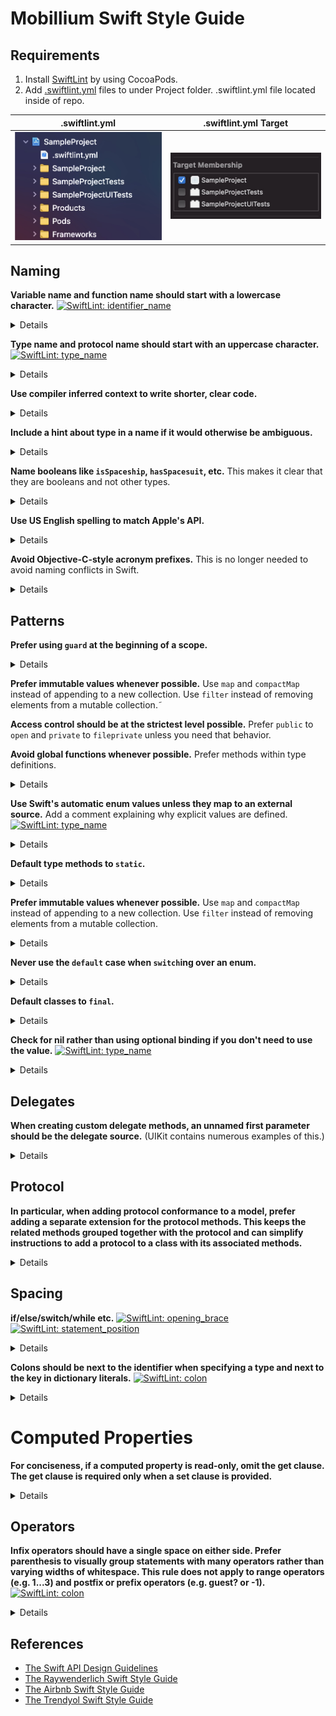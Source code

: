 # Mobillium Swift Style Guide

## Requirements

1. Install [SwiftLint](https://realm.github.io/SwiftLint/) by using CocoaPods.
2. Add [.swiftlint.yml](https://github.com/mobillium/iOS-Guidelines/blob/master/.swiftlint.yml) files to under Project folder. .swiftlint.yml file located inside of repo.

.swiftlint.yml             |  .swiftlint.yml Target
:-------------------------:|:-------------------------:
![SwiftLint](/images/swiftlint.jpg) | ![SwiftLint-Target](/images/swiftlinttarget.jpg)

## Naming

**Variable name and function name should start with a lowercase character.** [![SwiftLint: identifier_name](https://img.shields.io/badge/SwiftLint-identifier_name-007A87.svg)](https://realm.github.io/SwiftLint/identifier_name.html)

<details>

**Preferred**:
```swift˜
var abc = true
func abc() {}
```

**Not Preferred**:
```swift
var Abc = true
func Abc() {}
```

</details>

**Type name and protocol name should start with an uppercase character.** [![SwiftLint: type_name](https://img.shields.io/badge/SwiftLint-type_name-007A87.svg)](https://realm.github.io/SwiftLint/type_name.html)

<details>

**Preferred**:
```swift
class Abc {}
protocol Abc {}
```

**Not Preferred**:
```swift
class abc {}
protocol abc {}
```

</details>

**Use compiler inferred context to write shorter, clear code.**

<details>

**Preferred**:
```swift
let selector = #selector(viewDidLoad)
view.backgroundColor = .red
let toView = context.view(forKey: .to)
let view = UIView(frame: .zero)
```

**Not Preferred**:
```swift
let selector = #selector(ViewController.viewDidLoad)
view.backgroundColor = UIColor.red
let toView = context.view(forKey: UITransitionContextViewKey.to)
let view = UIView(frame: CGRect.zero)
```

</details>

**Include a hint about type in a name if it would otherwise be ambiguous.**

<details>

 **Preferred**:
 ```swift
 @IBOutlet private weak var nameTextField: UITextField!
 @IBOutlet private weak var confirmButton: UITextField!
 let titleText: String
 let cancelButton: UIButton
 ```

 **Not Preferred**:
 ```swift
 @IBOutlet private weak var name: UITextField!
 @IBOutlet private weak var confirm: UITextField!
 let title: String
 let cancel: UIButton
 ```

 </details>

**Name booleans like `isSpaceship`, `hasSpacesuit`, etc.** This makes it clear that they are booleans and not other types.

<details>

 **Preferred**:
 ```swift
 var isPassed = true
 var hasPhoneNumber = false
 ```

 **Not Preferred**:
 ```swift
 var passed = true
 var phoneNumber = false
 ```

</details>

**Use US English spelling to match Apple's API.**

<details>

 **Preferred**:
 ```swift
let color = "red"
 ```

 **Not Preferred**:
 ```swift
let colour = "red"
 ```

</details>

**Avoid Objective-C-style acronym prefixes.** This is no longer needed to avoid naming conflicts in Swift.

<details>

 **Preferred**:
 ```swift
 class Account {
  // ...
}
 ```

 **Not Preferred**:
 ```swift
 class MyAccount {
  // ...
}
 ```

</details>

## Patterns

**Prefer using `guard` at the beginning of a scope.**

<details>

#### Why?
It's easier to reason about a block of code when all `guard` statements are grouped together at the top rather than intermixed with business logic.

</details>

**Prefer immutable values whenever possible.** Use `map` and `compactMap` instead of appending to a new collection. Use `filter` instead of removing elements from a mutable collection.˜

**Access control should be at the strictest level possible.** Prefer `public` to `open` and `private` to `fileprivate` unless you need that behavior.

**Avoid global functions whenever possible.** Prefer methods within type definitions.

<details>

**Preferred**:
```swift
class Person {
  var bornAt: TimeInterval

  var age: Int {
    // ...
  }

  func jump() {
    // ...
  }
}
```

**Not Preferred**:
```swift
func age(of person, bornAt timeInterval) -> Int {
  // ...
}

func jump(person: Person) {
  // ...
}
```

</details>

**Use Swift's automatic enum values unless they map to an external source.** Add a comment explaining why explicit values are defined. [![SwiftLint: type_name](https://img.shields.io/badge/SwiftLint-redundant_string_enum_value-007A87.svg)](https://realm.github.io/SwiftLint/redundant_string_enum_value.html)

<details>

**Preferred**:
```swift
enum ErrorType: String {
  case error
  case warning
}

enum Planet: Int {
  case mercury
  case venus
  case earth
  case mars
  case jupiter
  case saturn
  case uranus
  case neptune
}
```

**Not Preferred**:
```swift
enum ErrorType: String {
  case error = "error"
  case warning = "warning"
}

enum Planet: Int {
  case mercury = 0
  case venus = 1
  case earth = 2
  case mars = 3
  case jupiter = 4
  case saturn = 5
  case uranus = 6
  case neptune = 7
}
```

</details>

**Default type methods to `static`.**

<details>

#### Why?
  If a method needs to be overridden, the author should opt into that functionality by using the `class` keyword instead.

**Preferred**:
```swift
class Fruit {
  static func eatFruits(_ fruits: [Fruit]) { ... }
}
```

**Not Preferred**:
```swift
class Fruit {
  class func eatFruits(_ fruits: [Fruit]) { ... }
}
```

</details>

**Prefer immutable values whenever possible.** Use `map` and `compactMap` instead of appending to a new collection. Use `filter` instead of removing elements from a mutable collection.

<details>

#### Why?
Mutable variables increase complexity, so try to keep them in as narrow a scope as possible.

**Preferred**:
```swift
var results = [SomeType]()
let results = input.map { transform($0) }
let results = input.compactMap { transformThatReturnsAnOptional($0) }
```

**Not Preferred**:
```swift
var results = [SomeType]()

for element in input {
  let result = transform(element)
  results.append(result)
}

for element in input {
  if let result = transformThatReturnsAnOptional(element) {
    results.append(result)
  }
}
```

</details>

**Never use the `default` case when `switch`ing over an enum.**

<details>

#### Why?
Enumerating every case requires developers and reviewers have to consider the correctness of every switch statement when new cases are added.

**Preferred**:
```swift
switch anEnum {
case .a:
  // ...
case .b, .c:
  // ...
}
```

**Not Preferred**:
```swift
switch anEnum {
case .a:
  // ...
default:
  // ...
}
```

</details>

**Default classes to `final`.**

<details>

#### Why?
  If a class needs to be overridden, the author should opt into that functionality by omitting the `final` keyword.

**Preferred**:
```swift
final class SettingsRepository {
  // ...
}
```

**Not Preferred**:
```swift
class SettingsRepository {
  // ...
}
```

</details>

**Check for nil rather than using optional binding if you don't need to use the value.** [![SwiftLint: type_name](https://img.shields.io/badge/SwiftLint-unused_optional_binding-007A87.svg)](https://realm.github.io/SwiftLint/unused_optional_binding.html)

<details>

#### Why?
Checking for nil makes it immediately clear what the intent of the statement is. Optional binding is less explicit.

**Preferred**:
```swift
var thing: String?

if thing != nil {
  // ...
}
```

**Not Preferred**:
```swift
var thing: String?

// WRONG
if let _ = thing {
  // ...
}
```

</details>

## Delegates

**When creating custom delegate methods, an unnamed first parameter should be the delegate source.** (UIKit contains numerous examples of this.)

<details>

**Preferred**:
```swift
func namePickerView(_ namePickerView: NamePickerView, didSelect name: String)
func namePickerViewShouldReload(_ namePickerView: NamePickerView) -> Bool
```

**Not Preferred**:
```swift
func didSelectName(namePicker: NamePickerViewController, name: String)
func namePickerShouldReload() -> Bool
```

</details>

## Protocol

**In particular, when adding protocol conformance to a model, prefer adding a separate extension for the protocol methods. This keeps the related methods grouped together with the protocol and can simplify instructions to add a protocol to a class with its associated methods.**

<details>

**Preferred**:
```swift
class ViewController: UIViewController {
  // class stuff here
}

// MARK: - UITableViewDelegate
extension UIViewController: UITableViewDelegate {
  // UITableViewDelegate methods
}

// MARK: - UICollectionViewDataSource
extension UIViewController: UICollectionViewDataSource {
  // UICollectionViewDataSource methods
}
```

**Not Preferred**:
```swift
class ViewController: UIViewController, UITableViewDelegate, UICollectionViewDataSource {
  // all methods
}
```

</details>

## Spacing

**if/else/switch/while etc.** [![SwiftLint: opening_brace](https://img.shields.io/badge/SwiftLint-opening_brace-007A87.svg)](https://realm.github.io/SwiftLint/opening_brace.html) [![SwiftLint: statement_position](https://img.shields.io/badge/SwiftLint-statement_position-007A87.svg)](https://realm.github.io/SwiftLint/statement_position.html)

<details>

**Preferred**:
```swift
if passed {
  // ...
} else {
  // ...
}
```

**Not Preferred**:
```swift
if passed
{
  // ...
}
else {
  // ...
}
```

</details>

**Colons should be next to the identifier when specifying a type and next to the key in dictionary literals.** [![SwiftLint: colon](https://img.shields.io/badge/SwiftLint-colon-007A87.svg)](https://realm.github.io/SwiftLint/colon.html)

<details>

**Preferred**:
```swift
var abc: Bool = true
func abc(string: String) {}
```

**Not Preferred**:
```swift
var abc : Bool = true
var abc :Bool = true
func abc(string : String) {}
func abc(string :String) {}
```

</details>

# Computed Properties

**For conciseness, if a computed property is read-only, omit the get clause. The get clause is required only when a set clause is provided.**

<details>

**Preferred**:
```swift
var diameter: Double {
  return radius 2
}
```

**Not Preferred**:
```swift
var diameter: Double {
  get {
    return radius 2
  }
}
```

</details>

## Operators

**Infix operators should have a single space on either side. Prefer parenthesis to visually group statements with many operators rather than varying widths of whitespace. This rule does not apply to range operators (e.g. 1...3) and postfix or prefix operators (e.g. guest? or -1).** [![SwiftLint: colon](https://img.shields.io/badge/SwiftLint-operator_usage_whitespace-007A87.svg)](https://realm.github.io/SwiftLint/operator_usage_whitespace.html)

<details>

**Preferred**:
```swift
let foo = 1 + 2
let foo = 1 > 2
let foo = !false
let range = 1...3
let range = 1..<3
```

**Not Preferred**:
```swift
let foo = 1+2
let foo = 1   + 2
let foo = 1   +    2
let foo=bar
let range = 1 ..<  3
```

</details>

## References

* [The Swift API Design Guidelines](https://swift.org/documentation/api-design-guidelines)
* [The Raywenderlich Swift Style Guide](https://github.com/raywenderlich/swift-style-guide)
* [The Airbnb Swift Style Guide](https://github.com/airbnb/swift)
* [The Trendyol Swift Style Guide](https://github.com/Trendyol/ios-guidelines/blob/master/code_style_guideline/code_style_guideline.md)
